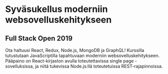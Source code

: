 # Syväsukellus moderniin websovelluskehitykseen

## Full Stack Open 2019

Ota haltuusi React, Redux, Node.js, MongoDB ja GraphQL! Kurssilla tutustutaan JavaScriptilla tapahtuvaan moderniin websovelluskehitykseen. Pääpaino on React-kirjaston avulla toteutettavissa single page -sovelluksissa, ja niitä tukevissa Node.js:llä toteutetuissa REST-rajapinnoissa.
